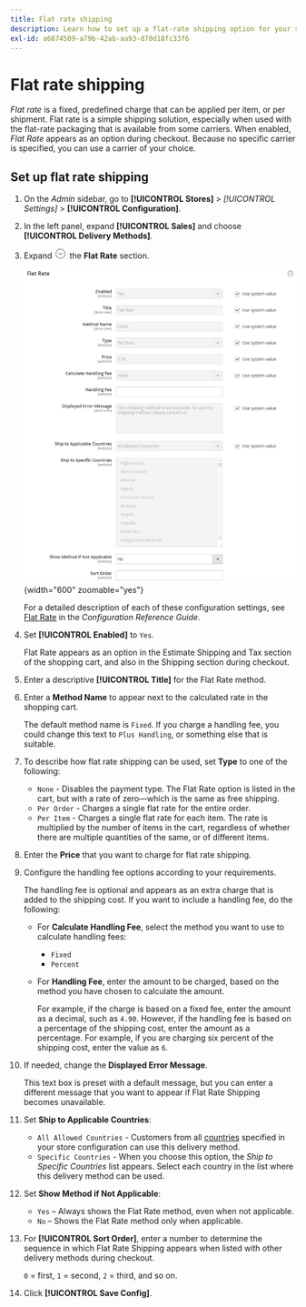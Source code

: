 ```yaml
---
title: Flat rate shipping
description: Learn how to set up a flat-rate shipping option for your store.
exl-id: a6874509-a79b-42ab-aa93-d70d18fc33f6
---
```

# Flat rate shipping

_Flat rate_ is a fixed, predefined charge that can be applied per item, or per shipment. Flat rate is a simple shipping solution, especially when used with the flat-rate packaging that is available from some carriers. When enabled, _Flat Rate_ appears as an option during checkout. Because no specific carrier is specified, you can use a carrier of your choice.

## Set up flat rate shipping

1. On the _Admin_ sidebar, go to **[!UICONTROL Stores]** > _[!UICONTROL Settings]_ > **[!UICONTROL Configuration]**.

1. In the left panel, expand **[!UICONTROL Sales]** and choose **[!UICONTROL Delivery Methods]**.

1. Expand ![Expansion selector](../assets/icon-display-expand.png) the **Flat Rate** section.

   ![Flat Rate](../configuration-reference/sales/assets/delivery-methods-flat-rate.png){width="600" zoomable="yes"}

   For a detailed description of each of these configuration settings, see [Flat Rate](../configuration-reference/sales/delivery-methods.md#flat-rate) in the _Configuration Reference Guide_.

1. Set **[!UICONTROL Enabled]** to `Yes`.

   Flat Rate appears as an option in the Estimate Shipping and Tax section of the shopping cart, and also in the Shipping section during checkout.

1. Enter a descriptive **[!UICONTROL Title]** for the Flat Rate method.

1. Enter a **Method Name** to appear next to the calculated rate in the shopping cart.

   The default method name is `Fixed`. If you charge a handling fee, you could change this text to `Plus Handling`, or something else that is suitable.

1. To describe how flat rate shipping can be used, set **Type** to one of the following:

   - `None` - Disables the payment type. The Flat Rate option is listed in the cart, but with a rate of zero—which is the same as free shipping.
   - `Per Order` - Charges a single flat rate for the entire order.
   - `Per Item` - Charges a single flat rate for each item. The rate is multiplied by the number of items in the cart, regardless of whether there are multiple quantities of the same, or of different items.

1. Enter the **Price** that you want to charge for flat rate shipping.

1. Configure the handling fee options according to your requirements.

   The handling fee is optional and appears as an extra charge that is added to the shipping cost. If you want to include a handling fee, do the following:

   - For **Calculate Handling Fee**, select the method you want to use to calculate handling fees:

      - `Fixed`
      - `Percent`

   - For **Handling Fee**, enter the amount to be charged, based on the method you have chosen to calculate the amount.

      For example, if the charge is based on a fixed fee, enter the amount as a decimal, such as `4.90`. However, if the handling fee is based on a percentage of the shipping cost, enter the amount as a percentage. For example, if you are charging six percent of the shipping cost, enter the value as `6`.

1. If needed, change the **Displayed Error Message**.

   This text box is preset with a default message, but you can enter a different message that you want to appear if Flat Rate Shipping becomes unavailable.

1. Set **Ship to Applicable Countries**:

   - `All Allowed Countries` - Customers from all [countries](../getting-started/store-details.md#country-options) specified in your store configuration can use this delivery method.
   - `Specific Countries` - When you choose this option, the _Ship to Specific Countries_ list appears. Select each country in the list where this delivery method can be used.

1. Set **Show Method if Not Applicable**:

   - `Yes` – Always shows the Flat Rate method, even when not applicable.
   - `No` – Shows the Flat Rate method only when applicable.

1. For **[!UICONTROL Sort Order]**, enter a number to determine the sequence in which Flat Rate Shipping appears when listed with other delivery methods during checkout.

   `0` = first, `1` = second, `2` = third, and so on.

1. Click **[!UICONTROL Save Config]**.
